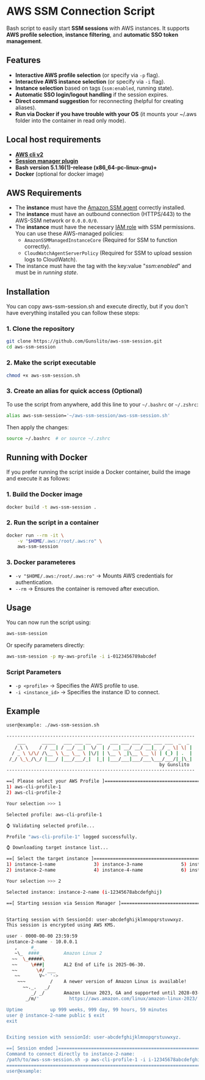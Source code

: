 # AWS SSM Connection Script

Bash script to easily start **SSM sessions** with AWS instances. It supports **AWS profile selection**, **instance filtering**, and **automatic SSO token management**.

## Features
- **Interactive AWS profile selection** (or specify via `-p` flag).
- **Interactive AWS instance selection** (or specify via `-i` flag).
- **Instance selection** based on tags (`ssm:enabled`, running state).
- **Automatic SSO login/logout handling** if the session expires.
- **Direct command suggestion** for reconnecting (helpful for creating aliases).
- **Run via Docker if you have trouble with your OS** (it mounts your ~/.aws folder into the container in read only mode).

## Local host requirements
- [**AWS cli v2**](https://github.com/aws/aws-cli.git)
- [**Session manager plugin**](https://docs.aws.amazon.com/systems-manager/latest/userguide/session-manager-working-with-install-plugin.html)
- **Bash version 5.1.16(1)-release (x86_64-pc-linux-gnu)+**
- **Docker** (optional for docker image)

## AWS Requirements
- The **instance** must have the [Amazon SSM agent](https://docs.aws.amazon.com/systems-manager/latest/userguide/manually-install-ssm-agent-linux.html) correctly installed.
- The **instance** must have an outbound connection (HTTPS/443) to the AWS-SSM network or `0.0.0.0/0`.
- The **instance** must have the necessary [IAM role](https://docs.aws.amazon.com/systems-manager/latest/userguide/setup-instance-permissions.html) with SSM permissions. You can use these AWS-managed policies:
    * `AmazonSSMManagedInstanceCore` (Required for SSM to function correctly).
    * `CloudWatchAgentServerPolicy` (Required for SSM to upload session logs to CloudWatch).
- The instance must have the tag with the key:value "*ssm:enabled*" and must be in *running state*.


## Installation
You can copy aws-ssm-session.sh and execute directly, but if you don't have everything installed you can follow these steps:

### 1. Clone the repository
```bash
git clone https://github.com/Gunslito/aws-ssm-session.git
cd aws-ssm-session
```

### 2. Make the script executable
```bash
chmod +x aws-ssm-session.sh
```

### 3. Create an alias for quick access (Optional)
To use the script from anywhere, add this line to your `~/.bashrc` or `~/.zshrc`:
```bash
alias aws-ssm-session='~/aws-ssm-session/aws-ssm-session.sh'
```
Then apply the changes:
```bash
source ~/.bashrc  # or source ~/.zshrc
```

## Running with Docker
If you prefer running the script inside a Docker container, build the image and execute it as follows:

### 1. Build the Docker image
```bash
docker build -t aws-ssm-session .
```

### 2. Run the script in a container
```bash
docker run --rm -it \
    -v "$HOME/.aws:/root/.aws:ro" \
    aws-ssm-session
```

### 3. Docker parameteres
- `-v "$HOME/.aws:/root/.aws:ro"` → Mounts AWS credentials for authentication.
- `--rm` → Ensures the container is removed after execution.

## Usage
You can now run the script using:
```bash
aws-ssm-session
```
Or specify parameters directly:
```bash
aws-ssm-session -p my-aws-profile -i i-0123456789abcdef
```

### Script Parameters
- `-p <profile>` → Specifies the AWS profile to use.
- `-i <instance_id>` → Specifies the instance ID to connect.

## Example
```bash
user@example: ./aws-ssm-session.sh

---------------------------------------------------------------------
    ___      _____   ___ ___ __  __   ___ ___ ___ ___ ___ ___  _  _
   /_\ \    / / __| / __/ __|  \/  | / __| __/ __/ __|_ _/ _ \| \| |
  / _ \ \/\/ /\__ \ \__ \__ \ |\/| | \__ \ _|\__ \__ \| | (_) | .  |
 /_/ \_\_/\_/ |___/ |___/___/_|  |_| |___/___|___/___\___/___/|_|\_|
                                                        by Gunslito
---------------------------------------------------------------------

==[ Please select your AWS Profile ]====================================================================================
1) aws-cli-profile-1
2) aws-cli-profile-2

Your selection >>> 1

Selected profile: aws-cli-profile-1

⌚ Validating selected profile...

Profile "aws-cli-profile-1" logged successfully.

⌚ Downloading target instance list...

==[ Select the target instance ]========================================================================================
1) instance-1-name              3) instance-3-name              5) instance-5-name             7) instance-7-name
2) instance-2-name              4) instance-4-name              6) instance-6-name             8) instance-8-name

Your selection >>> 2

Selected instance: instance-2-name (i-12345678abcdefghij)

==[ Starting session via Session Manager ]==============================================================================


Starting session with SessionId: user-abcdefghijklmnopqrstuvwxyz.
This session is encrypted using AWS KMS.

user - 0000-00-00 23:59:59
instance-2-name - 10.0.0.1
   ,     #_
   ~\_  ####_        Amazon Linux 2
  ~~  \_#####\
  ~~     \###|       AL2 End of Life is 2025-06-30.
  ~~       \#/ ___
   ~~       V~' '->
    ~~~         /    A newer version of Amazon Linux is available!
      ~~._.   _/
         _/ _/       Amazon Linux 2023, GA and supported until 2028-03-15.
       _/m/'           https://aws.amazon.com/linux/amazon-linux-2023/

Uptime          up 999 weeks, 999 day, 99 hours, 59 minutes
user @ instance-2-name public $ exit
exit


Exiting session with sessionId: user-abcdefghijklmnopqrstuvwxyz.

==[ Session ended ]=====================================================================================================
Command to connect directly to instance-2-name:
/path/to/aws-ssm-session.sh -p aws-cli-profile-1 -i i-12345678abcdefghij
========================================================================================================================
user@example:
```
